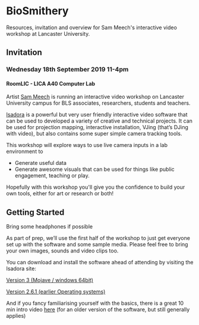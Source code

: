 # BioSmithery

Resources, invitation and overview for Sam Meech's interactive video workshop at Lancaster University.

## Invitation

### Wednesday 18th September 2019 11-4pm 

#### RoomLIC - LICA A40 Computer Lab

Artist [Sam Meech](http://smeech.co.uk/) is running an interactive video workshop on Lancaster University campus for BLS associates, researchers, students and teachers.

[Isadora](https://troikatronix.com/) is a powerful but very user friendly interactive video software that can be used to developed a variety of creative and technical projects. It can be used for projection mapping, interactive installation, VJing (that’s DJing with video), but also contains  some super simple camera tracking tools. 

This workshop will explore ways to use live camera inputs in a lab environment to 

 * Generate useful data
 * Generate awesome visuals that can be used for things like public engagement, teaching or play. 
 
Hopefully with this workshop you'll give you the confidence to build your own tools, either for art or research or both!

## Getting Started

Bring some headphones if possible 

As part of prep, we’ll use the first half of the workshop to just get everyone set up with the software and some sample media. Please feel free to bring your own images, sounds and video clips too.

You can download and install the software ahead of attending by visiting the Isadora site:

[Version 3 (Mojave / windows 64bit)](https://troikatronix.com/get-it/)

[Version 2.6.1 (earlier Operating systems)](https://support.troikatronix.com/support/solutions/articles/13000029004-where-can-i-download-older-versions-of-isadora) 

And if you fancy familiarising yourself with the basics, there is a great 10 min intro video [here](https://support.troikatronix.com/support/solutions/articles/13000022367-video-tutorial-1-the-basics) (for an older version of the software, but still generally applies) 

